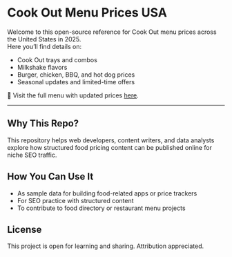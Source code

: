 # Cook Out Menu Prices USA

Welcome to this open-source reference for Cook Out menu prices across the United States in 2025.  
Here you’ll find details on:

- Cook Out trays and combos  
- Milkshake flavors  
- Burger, chicken, BBQ, and hot dog prices  
- Seasonal updates and limited-time offers

📌 Visit the full menu with updated prices [here](https://www.mycookoutmenu.com).

---

## Why This Repo?

This repository helps web developers, content writers, and data analysts explore how structured food pricing content can be published online for niche SEO traffic.

## How You Can Use It

- As sample data for building food-related apps or price trackers  
- For SEO practice with structured content  
- To contribute to food directory or restaurant menu projects

## License

This project is open for learning and sharing. Attribution appreciated.
